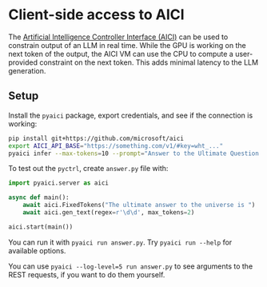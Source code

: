 # Client-side access to AICI

The [Artificial Intelligence Controller Interface (AICI)](https://github.com/microsoft/aici)
can be used to constrain output of an LLM in real time.
While the GPU is working on the next token of the output, the AICI VM can use the CPU to
compute a user-provided constraint on the next token.
This adds minimal latency to the LLM generation.

## Setup

Install the `pyaici` package, export credentials, and see if the connection is working:

```bash
pip install git+https://github.com/microsoft/aici
export AICI_API_BASE="https://something.com/v1/#key=wht_..."
pyaici infer --max-tokens=10 --prompt="Answer to the Ultimate Question of Life, the Universe, and Everything is"
```

To test out the `pyctrl`, create `answer.py` file with:

```python
import pyaici.server as aici

async def main():
    await aici.FixedTokens("The ultimate answer to the universe is ")
    await aici.gen_text(regex=r'\d\d', max_tokens=2)

aici.start(main())
```

You can run it with `pyaici run answer.py`. Try `pyaici run --help` for available options.

You can use `pyaici --log-level=5 run answer.py` to see arguments to the REST requests,
if you want to do them yourself.

